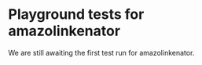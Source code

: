 # Playground tests for amazolinkenator
We are still awaiting the first test run for amazolinkenator.
